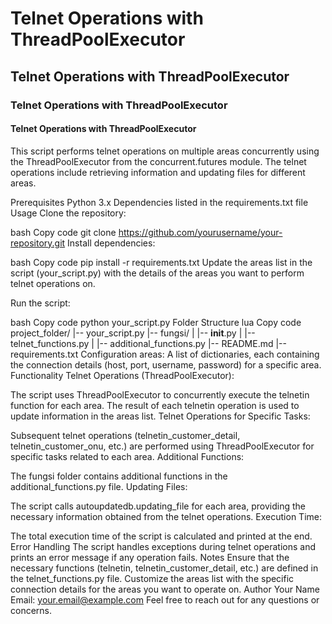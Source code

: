 # Telnet Operations with ThreadPoolExecutor
## Telnet Operations with ThreadPoolExecutor
### Telnet Operations with ThreadPoolExecutor
#### Telnet Operations with ThreadPoolExecutor
This script performs telnet operations on multiple areas concurrently using the ThreadPoolExecutor from the concurrent.futures module. The telnet operations include retrieving information and updating files for different areas.

Prerequisites
Python 3.x
Dependencies listed in the requirements.txt file
Usage
Clone the repository:

bash
Copy code
git clone https://github.com/yourusername/your-repository.git
Install dependencies:

bash
Copy code
pip install -r requirements.txt
Update the areas list in the script (your_script.py) with the details of the areas you want to perform telnet operations on.

Run the script:

bash
Copy code
python your_script.py
Folder Structure
lua
Copy code
project_folder/
|-- your_script.py
|-- fungsi/
|   |-- __init__.py
|   |-- telnet_functions.py
|   |-- additional_functions.py
|-- README.md
|-- requirements.txt
Configuration
areas: A list of dictionaries, each containing the connection details (host, port, username, password) for a specific area.
Functionality
Telnet Operations (ThreadPoolExecutor):

The script uses ThreadPoolExecutor to concurrently execute the telnetin function for each area.
The result of each telnetin operation is used to update information in the areas list.
Telnet Operations for Specific Tasks:

Subsequent telnet operations (telnetin_customer_detail, telnetin_customer_onu, etc.) are performed using ThreadPoolExecutor for specific tasks related to each area.
Additional Functions:

The fungsi folder contains additional functions in the additional_functions.py file.
Updating Files:

The script calls autoupdatedb.updating_file for each area, providing the necessary information obtained from the telnet operations.
Execution Time:

The total execution time of the script is calculated and printed at the end.
Error Handling
The script handles exceptions during telnet operations and prints an error message if any operation fails.
Notes
Ensure that the necessary functions (telnetin, telnetin_customer_detail, etc.) are defined in the telnet_functions.py file.
Customize the areas list with the specific connection details for the areas you want to operate on.
Author
Your Name
Email: your.email@example.com
Feel free to reach out for any questions or concerns.
